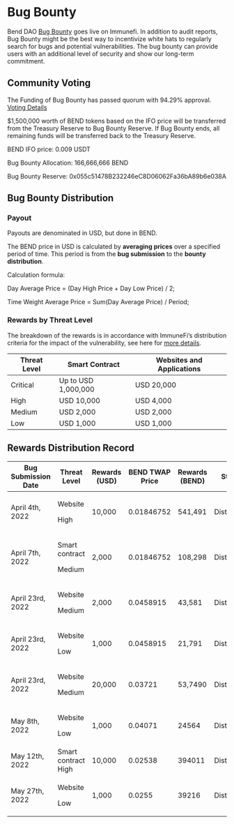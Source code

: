# Bug Bounty

Bend DAO [Bug Bounty](https://immunefi.com/bounty/benddao/) goes live on Immunefi. In addition to audit reports, Bug Bounty might be the best way to incentivize white hats to regularly search for bugs and potential vulnerabilities. The bug bounty can provide users with an additional level of security and show our long-term commitment.

## Community Voting&#x20;

The Funding of Bug Bounty has passed quorum with 94.29% approval. [Voting Details](https://snapshot.org/#/benddao.eth/proposal/0x874dfb4a31fdf3521a8d0cead3370792ef991a1807beed77f6a490ad414e382e)

$1,500,000 worth of BEND tokens based on the IFO price will be transferred from the Treasury Reserve to Bug Bounty Reserve. If Bug Bounty ends, all remaining funds will be transferred back to the Treasury Reserve.

BEND IFO price: 0.009 USDT&#x20;

Bug Bounty Allocation: 166,666,666 BEND&#x20;

Bug Bounty Reserve: 0x055c51478B232246eC8D06062Fa36bA89b6e038A

## Bug Bounty Distribution&#x20;

### Payout

Payouts are denominated in USD, but done in BEND.&#x20;

The BEND price in USD is calculated by **averaging prices** over a specified period of time. This period is from the **bug submission** to the **bounty distribution**.

Calculation formula:

Day Average Price = (Day High Price + Day Low Price) / 2;

Time Weight Average Price = Sum(Day Average Price) / Period;

### Rewards by Threat Level

The breakdown of the rewards is in accordance with ImmuneFi’s distribution criteria for the impact of the vulnerability, see here for [more details](https://immunefi.com/bounty/benddao/).&#x20;

| Threat Level | Smart Contract      | Websites and Applications |
| ------------ | ------------------- | ------------------------- |
| Critical     | Up to USD 1,000,000 | USD 20,000                |
| High         | USD 10,000          | USD 4,000                 |
| Medium       | USD 2,000           | USD 2,000                 |
| Low          | USD 1,000           | USD 1,000                 |

## Rewards Distribution Record

| Bug Submission Date | Threat Level                       | Rewards (USD) | BEND TWAP Price | Rewards (BEND) | Status      |
| ------------------- | ---------------------------------- | ------------- | --------------- | -------------- | ----------- |
| April 4th, 2022     | <p>Website </p><p>High</p>         | 10,000        | 0.01846752      | 541,491        | Distributed |
| April 7th, 2022     | <p>Smart contract</p><p>Medium</p> | 2,000         | 0.01846752      | 108,298        | Distributed |
| April 23rd, 2022    | <p>Website</p><p>Medium</p>        | 2,000         | 0.0458915       | 43,581         | Distributed |
| April 23rd, 2022    | <p>Website</p><p>Low</p>           | 1,000         | 0.0458915       | 21,791         | Distributed |
| April 23rd, 2022    | <p>Website</p><p>Medium</p>        | 20,000        | 0.03721         | 53,7490        | Distributed |
| May 8th, 2022       | <p>Website</p><p>Low</p>           | 1,000         | 0.04071         | 24564          | Distributed |
| May 12th, 2022      | Smart contract High                | 10,000        | 0.02538         | 394011         | Distributed |
| May 27th, 2022      | <p>Website</p><p>Low</p>           | 1,000         | 0.0255          | 39216          | Distributed |
